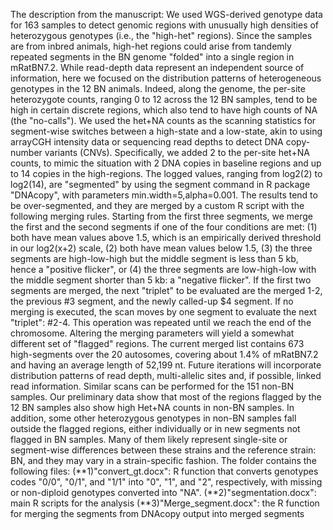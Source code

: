 The description from the manuscript: We used WGS-derived genotype data for 163 samples to detect genomic regions with unusually high densities of heterozygous genotypes (i.e., the "high-het" regions). Since the samples are from inbred animals, high-het regions could arise from tandemly repeated segments in the BN genome "folded" into a single region in mRatBN7.2. While read-depth data represent an independent source of information, here we focused on the distribution patterns of heterogeneous genotypes in the 12 BN animals. Indeed, along the genome, the per-site heterozygote counts, ranging 0 to 12 across the 12 BN samples, tend to be high in certain discrete regions, which also tend to have high counts of NA (the "no-calls"). We used the het+NA counts as the scanning statistics for segment-wise switches between a high-state and a low-state, akin to using arrayCGH intensity data or sequencing read depths to detect DNA copy-number variants (CNVs). Specifically, we added 2 to the per-site het+NA counts, to mimic the situation with 2 DNA copies in baseline regions and up to 14 copies in the high-regions. The logged values, ranging from log2(2) to log2(14), are "segmented" by using the segment command in R package "DNAcopy", with parameters min.width=5,alpha=0.001. The results tend to be over-segmented, and they are merged by a custom R script with the following merging rules. Starting from the first three segments, we merge the first and the second segments if one of the four conditions are met: (1) both have mean values above 1.5, which is an empirically derived threshold in our log2(x+2) scale, (2) both have mean values below 1.5, (3) the three segments are high-low-high but the middle segment is less than 5 kb, hence a "positive flicker", or (4) the three segments are low-high-low with the middle segment shorter than 5 kb: a "negative flicker". If the first two segments are merged, the next "triplet" to be evaluated are the merged 1-2, the previous #3 segment, and the newly called-up $4 segment. If no merging is executed, the scan moves by one segment to evaluate the next "triplet": #2-4. This operation was repeated until we reach the end of the chromosome. Altering the merging parameters will yield a somewhat different set of "flagged" regions. The current merged list contains 673 high-segments over the 20 autosomes, covering about 1.4% of mRatBN7.2 and having an average length of 52,199 nt. Future iterations will incorporate distribution patterns of read depth, multi-allelic sites and, if possible, linked read information. Similar scans can be performed for the 151 non-BN samples. Our preliminary data show that most of the regions flagged by the 12 BN samples also show high Het+NA counts in non-BN samples. In addition, some other heterozygous genotypes in non-BN samples fall outside the flagged regions, either individually or in new segments not flagged in BN samples. Many of them likely represent single-site or segment-wise differences between these strains and the reference strain: BN, and they may vary in a strain-specific fashion.
The folder contains the following files:
(**1)"convert_gt.docx": R function that converts genotypes codes "0/0", "0/1", and "1/1" into "0", "1", and "2", respectively, with missing or non-diploid genotypes converted into "NA". 
(**2)"segmentation.docx": main R scripts for the analysis
(**3)"Merge_segment.docx": the R function for merging the segments from DNAcopy output into merged segments

